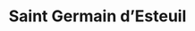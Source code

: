 ---
title: Saint Germain d’Esteuil
url: /saint-germain-desteuil/
latitude: 45.274
longitude: -0.887
---